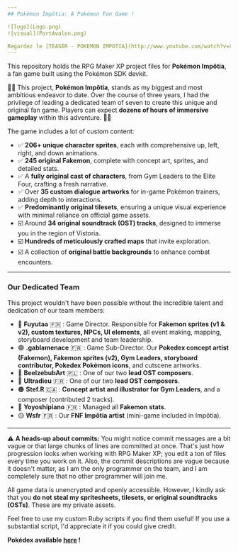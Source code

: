 ```yaml
---
## Pokémon Impôtia: A Pokémon Fan Game !

![logo](Logo.png)
![visual](PortAvalon.png)

Regardez le [TEASER - POKEMON IMPOTIA](http://www.youtube.com/watch?v=XWo_kZPxQcg).
---
```


This repository holds the RPG Maker XP project files for **Pokémon Impôtia**, a fan game built using the Pokémon SDK devkit.

🌴🌴 This project, **Pokémon Impôtia**, stands as my biggest and most ambitious endeavor to date. Over the course of three years, I had the privilege of leading a dedicated team of seven to create this unique and original fan game. Players can expect **dozens of hours of immersive gameplay** within this adventure. 🌴🌴

The game includes a lot of custom content:
* ✅ **206+ unique character sprites**, each with comprehensive up, left, right, and down animations.
* ✅ **245 original Fakemon**, complete with concept art, sprites, and detailed stats.
* ✅ A **fully original cast of characters**, from Gym Leaders to the Elite Four, crafting a fresh narrative.
* ✅ Over **35 custom dialogue artworks** for in-game Pokémon trainers, adding depth to interactions.
* ✅ **Predominantly original tilesets**, ensuring a unique visual experience with minimal reliance on official game assets.
* ☑️ Around **34 original soundtrack (OST) tracks**, designed to immerse you in the region of Vistoria.
* ☑️ **Hundreds of meticulously crafted maps** that invite exploration.
* ☑️ A collection of **original battle backgrounds** to enhance combat encounters.

---

### Our Dedicated Team

This project wouldn't have been possible without the incredible talent and dedication of our team members:

* 🔵 **Fuyutaa** 🇫🇷 : Game Director. Responsible for **Fakemon sprites (v1 & v2), custom textures, NPCs, UI elements**, all event making, mapping, storyboard development and team leadership.
* 🟢 **.gablamenace** 🇫🇷 : Game Sub-Director. Our **Pokedex concept artist (Fakemon), Fakemon sprites (v2), Gym Leaders, storyboard contributor, Pokedex Pokémon icons**, and cutscene artworks.
* 💜 **BeelzebubArt** 🇵🇱 : One of our two **lead OST composers**.
* 💜 **Ultradieu** 🇫🇷 : One of our two **lead OST composers**.
* 🟠 **Stef.R** 🇨🇦 : **Concept artist and illustrator for Gym Leaders**, and a composer (contributed 2 tracks).
* 🔴 **Yoyoshipiano** 🇫🇷 : Managed all **Fakemon stats**.
* 🟡 **Wsfr** 🇫🇷 : Our **FNF Impôtia artist** (mini-game included in Impôtia).

---

⚠️ **A heads-up about commits:** You might notice commit messages are a bit vague or that large chunks of lines are committed at once. That's just how progression looks when working with RPG Maker XP; you edit a ton of files every time you work on it. Also, the commit descriptions are vague because it doesn't matter, as I am the only programmer on the team, and I am completely sure that no other programmer will join me.

All game data is unencrypted and openly accessible. However, I kindly ask that you **do not steal my spritesheets, tilesets, or original soundtracks (OSTs)**. These are my private assets.

Feel free to use my custom Ruby scripts if you find them useful! If you use a substantial script, I'd appreciate it if you could give credit.

**Pokédex available [here](https://pokemon-impotia.github.io/) !**